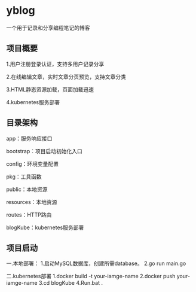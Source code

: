 # yblog
一个用于记录和分享编程笔记的博客

## 项目概要

1.用户注册登录认证，支持多用户记录分享

2.在线编辑文章，实时文章分页预览，支持文章分类

3.HTML静态资源加载，页面加载迅速

4.kubernetes服务部署

## 目录架构

app：服务响应接口

bootstrap：项目启动初始化入口

config：环境变量配置

pkg：工具函数

public：本地资源

resources：本地资源

routes：HTTP路由

blogKube：kubernetes服务部署

## 项目启动

一.本地部署：
1.启动MySQL数据库，创建所需database。
2.go run main.go

二.kubernetes部署
1.docker build -t your-iamge-name
2.docker push your-iamge-name
3.cd blogKube
4.Run.bat
.
